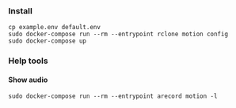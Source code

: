 ### Install

    cp example.env default.env
    sudo docker-compose run --rm --entrypoint rclone motion config
    sudo docker-compose up

### Help tools

#### Show audio

    sudo docker-compose run --rm --entrypoint arecord motion -l
